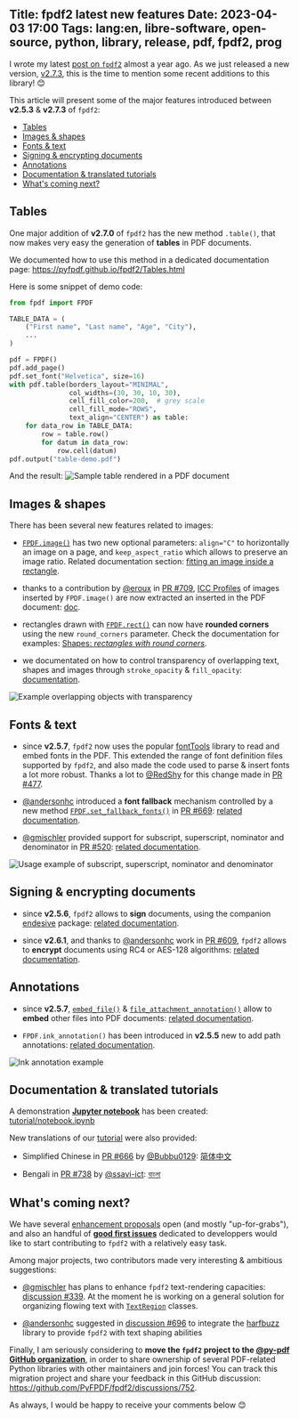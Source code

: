 Title: fpdf2 latest new features
Date: 2023-04-03 17:00
Tags: lang:en, libre-software, open-source, python, library, release, pdf, fpdf2, prog
---
I wrote my latest [post on `fpdf2`](tag/fpdf2.html) almost a year ago.
As we just released a new version, [v2.7.3](https://github.com/PyFPDF/fpdf2/blob/master/CHANGELOG.md),
this is the time to mention some recent additions to this library! 😊

This article will present some of the major features introduced between **v2.5.3** & **v2.7.3** of `fpdf2`:

- [Tables](#tables)
- [Images & shapes](#images--shapes)
- [Fonts & text](#fonts--text)
- [Signing & encrypting documents](#signing--encrypting-documents)
- [Annotations](#annotations)
- [Documentation & translated tutorials](#documentation--translated-tutorials)
- [What's coming next?](#whats-coming-next)

## Tables
One major addition of **v2.7.0** of `fpdf2` has the new method `.table()`,
that now makes very easy the generation of **tables** in PDF documents.

We documented how to use this method in a dedicated documentation page: <https://pyfpdf.github.io/fpdf2/Tables.html>

Here is some snippet of demo code:
```python
from fpdf import FPDF

TABLE_DATA = (
    ("First name", "Last name", "Age", "City"),
    ...
)

pdf = FPDF()
pdf.add_page()
pdf.set_font("Helvetica", size=16)
with pdf.table(borders_layout="MINIMAL",
               col_widths=(30, 30, 10, 30),
               cell_fill_color=200,  # grey scale
               cell_fill_mode="ROWS",
               text_align="CENTER") as table:
    for data_row in TABLE_DATA:
        row = table.row()
        for datum in data_row:
            row.cell(datum)
pdf.output("table-demo.pdf")
```
And the result:
![Sample table rendered in a PDF document](images/2023/04/table-demo.jpg)


## Images & shapes
There has been several new features related to images:

- [`FPDF.image()`](https://pyfpdf.github.io/fpdf2/fpdf/fpdf.html#fpdf.fpdf.FPDF.image)
  has two new optional parameters: `align="C"` to horizontally an image on a page,
  and `keep_aspect_ratio` which allows to preserve an image ratio.
  Related documentation section: [fitting an image inside a rectangle](https://pyfpdf.github.io/fpdf2/Images.html#fitting-an-image-inside-a-rectangle).

- thanks to a contribution by [@eroux](https://github.com/eroux) in [PR #709](https://github.com/PyFPDF/fpdf2/pull/709), [ICC Profiles](https://en.wikipedia.org/wiki/ICC_profile) of images inserted by `FPDF.image()` are now extracted an inserted in the PDF document: [doc](https://pyfpdf.github.io/fpdf2/Images.html#icc-profiles).

- rectangles drawn with [`FPDF.rect()`](https://pyfpdf.github.io/fpdf2/fpdf/fpdf.html#fpdf.fpdf.FPDF.rect) can now have **rounded corners** using the new `round_corners` parameter. Check the documentation for examples: [Shapes: _rectangles with round corners_](https://pyfpdf.github.io/fpdf2/Shapes.html#rectangle).

- we documentated on how to control transparency of overlapping text, shapes and images through `stroke_opacity` & `fill_opacity`: [documentation](https://pyfpdf.github.io/fpdf2/Transparency.html).

![Example overlapping objects with transparency](https://pyfpdf.github.io/fpdf2/transparency.png)


## Fonts & text
- since **v2.5.7**, `fpdf2` now uses the popular [fontTools](https://fonttools.readthedocs.io/en/latest/) library to read and embed fonts in the PDF. This extended the range of font definition files supported by `fpdf2`, and also made the code used to parse & insert fonts a lot more robust. Thanks a lot to [@RedShy](https://github.com/RedShy) for this change made in [PR #477](https://github.com/PyFPDF/fpdf2/pull/477).

- [@andersonhc](https://github.com/andersonhc) introduced a **font fallback** mechanism controlled by a new method [`FPDF.set_fallback_fonts()`](https://pyfpdf.github.io/fpdf2/fpdf/fpdf.html#fpdf.fpdf.FPDF.set_fallback_fonts) in [PR #669](https://github.com/PyFPDF/fpdf2/pull/669): [related documentation](https://pyfpdf.github.io/fpdf2/Unicode.html#fallback-fonts).

- [@gmischler](https://github.com/gmischler) provided support for subscript, superscript, nominator and denominator in [PR #520](https://github.com/PyFPDF/fpdf2/pull/520): [related documentation](https://pyfpdf.github.io/fpdf2/TextStyling.html#subscript-superscript-and-fractional-numbers).

![Usage example of subscript, superscript, nominator and denominator](https://pyfpdf.github.io/fpdf2/char_vpos.png)


## Signing & encrypting documents

- since **v2.5.6**, `fpdf2` allows to **sign** documents, using the companion [endesive](https://pypi.org/project/endesive/) package: [related documentation](https://pyfpdf.github.io/fpdf2/Signing.html).

- since **v2.6.1**, and thanks to [@andersonhc](https://github.com/andersonhc) work in [PR #609](https://github.com/PyFPDF/fpdf2/pull/609), `fpdf2` allows to **encrypt** documents using RC4 or AES-128 algorithms: [related documentation](https://pyfpdf.github.io/fpdf2/Encryption.html).


## Annotations
- since **v2.5.7**, [`embed_file()`](https://pyfpdf.github.io/fpdf2/fpdf/fpdf.html#fpdf.fpdf.FPDF.embed_file) & [`file_attachment_annotation()`](https://pyfpdf.github.io/fpdf2/fpdf/fpdf.html#fpdf.fpdf.FPDF.file_attachment_annotation) allow to **embed** other files into PDF documents: [related documentation](https://pyfpdf.github.io/fpdf2/FileAttachments.html).

- `FPDF.ink_annotation()` has been introduced in **v2.5.5** new to add path annotations: [related documentation](https://pyfpdf.github.io/fpdf2/Annotations.html#ink-annotations).

![Ink annotation example](https://pyfpdf.github.io/fpdf2/ink_annotation.png)


## Documentation & translated tutorials
A demonstration [**Jupyter notebook**](https://jupyter.org/) has been created: [tutorial/notebook.ipynb](https://github.com/PyFPDF/fpdf2/blob/master/tutorial/notebook.ipynb)

New translations of our [tutorial](https://pyfpdf.github.io/fpdf2/Tutorial.html) were also provided:

* Simplified Chinese in [PR #666](https://github.com/PyFPDF/fpdf2/pull/666) by [@Bubbu0129](https://github.com/Bubbu0129): [简体中文](https://pyfpdf.github.io/fpdf2/Tutorial-zh.html)

* Bengali in [PR #738](https://github.com/PyFPDF/fpdf2/pull/738) by [@ssavi-ict](https://github.com/ssavi-ict): [বাংলা](https://pyfpdf.github.io/fpdf2/Tutorial-bn.html)


## What's coming next?
We have several [enhancement proposals](https://github.com/PyFPDF/fpdf2/issues?q=is%3Aissue+is%3Aopen+label%3Aenhancement+) open (and mostly "up-for-grabs"),
and also an handful of [**good first issues**](https://github.com/PyFPDF/fpdf2/issues?q=is%3Aissue+is%3Aopen+label%3A%22good+first+issue%22) dedicated to developpers would like to start contributing to `fpdf2` with a relatively easy task.

Among major projects, two contributors made very interesting & ambitious suggestions:

* [@gmischler](https://github.com/gmischler) has plans to enhance `fpdf2` text-rendering capacities: [discussion #339](https://github.com/PyFPDF/fpdf2/discussions/339). At the moment he is working on a general solution for organizing flowing text with [`TextRegion`](https://github.com/gmischler/fpdf2/tree/TextRegion) classes.

* [@andersonhc](https://github.com/andersonhc) suggested in [discussion #696](https://github.com/PyFPDF/fpdf2/discussions/696) to integrate the [harfbuzz](https://harfbuzz.github.io/) library to provide `fpdf2` with text shaping abilities

Finally, I am seriously considering to **move the `fpdf2` project to the [@py-pdf GitHub organization](https://github.com/py-pdf)**, in order to share ownership of several PDF-related Python libraries with other maintainers and join forces!
You can track this migration project and share your feedback in this GitHub discussion:
<https://github.com/PyFPDF/fpdf2/discussions/752>.

As always, I would be happy to receive your comments below 😊

<!-- Com' :
* [x] https://news.ycombinator.com/item?id=35424491
* [x] https://www.reddit.com/r/Python/comments/12amq5d/fpdf2_latest_new_features/
* [x] https://dev.to/lucasc/fpdf2-latest-new-features-4mn0
-->

